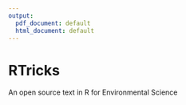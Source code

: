 ```yaml
---
output:
  pdf_document: default
  html_document: default
---
```

# RTricks

An open source text in R for Environmental Science
